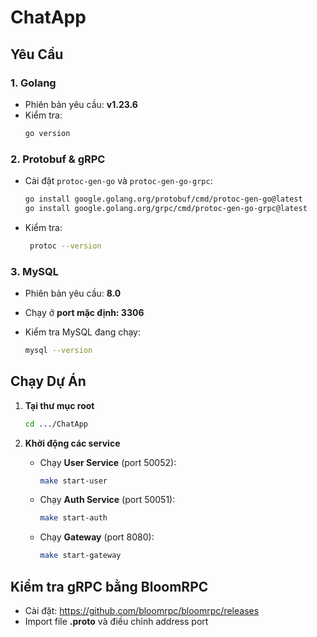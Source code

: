 #    ChatApp

## Yêu Cầu


### 1. **Golang**

- Phiên bản yêu cầu: **v1.23.6**
- Kiểm tra:
  ``` sh
  go version
  ```

### 2. **Protobuf & gRPC**

- Cài đặt `protoc-gen-go` và `protoc-gen-go-grpc`:
  ```sh
  go install google.golang.org/protobuf/cmd/protoc-gen-go@latest
  go install google.golang.org/grpc/cmd/protoc-gen-go-grpc@latest
  ```
- Kiểm tra:
  ```sh
   protoc --version
  ```

### 3. **MySQL**

- Phiên bản yêu cầu: **8.0**

- Chạy ở **port mặc định: 3306**
- Kiểm tra MySQL đang chạy:

  ```sh
  mysql --version
  ```

## Chạy Dự Án

1. **Tại thư mục root**

   ```sh
   cd .../ChatApp
   ```

2. **Khởi động các service**

   - Chạy **User Service** (port 50052): 
     ```sh
     make start-user
     ```
   - Chạy **Auth Service** (port 50051):
     ```sh
     make start-auth
     ```
   - Chạy **Gateway** (port 8080):
     ```sh
     make start-gateway
     ```

## Kiểm tra gRPC bằng BloomRPC
- Cài đặt: https://github.com/bloomrpc/bloomrpc/releases
- Import file **.proto** và điều chỉnh address port
